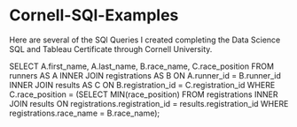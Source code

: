 # Cornell-SQl-Examples

Here are several of the SQl Queries I created completing the Data Science SQL and Tableau Certificate through Cornell University.

SELECT A.first_name, A.last_name, B.race_name, C.race_position
FROM runners AS A
INNER JOIN registrations AS B
ON A.runner_id = B.runner_id
INNER JOIN results AS C
ON B.registration_id = C.registration_id
WHERE C.race_position = (SELECT MIN(race_position)
FROM registrations
INNER JOIN results
ON registrations.registration_id = results.registration_id
WHERE registrations.race_name = B.race_name);
